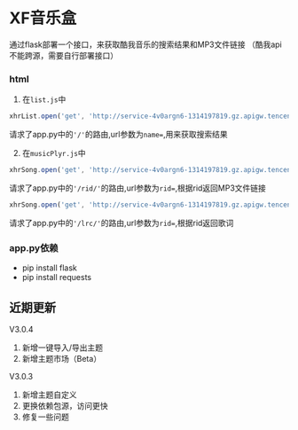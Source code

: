 # XF音乐盒

通过flask部署一个接口，来获取酷我音乐的搜索结果和MP3文件链接
（酷我api不能跨源，需要自行部署接口）

### html
1. 在```list.js```中
```js
xhrList.open('get', 'http://service-4v0argn6-1314197819.gz.apigw.tencentcs.com/?name=' + SearchContent);
```
请求了app.py中的```'/'```的路由,url参数为```name=```,用来获取搜索结果

2. 在```musicPlyr.js```中
```js
xhrSong.open('get', 'http://service-4v0argn6-1314197819.gz.apigw.tencentcs.com/rid/?rid=' + rid);
```
请求了app.py中的```'/rid/'```的路由,url参数为```rid=```,根据rid返回MP3文件链接
<br>

```js
xhrSong.open('get', 'http://service-4v0argn6-1314197819.gz.apigw.tencentcs.com/lrc/?rid=' + rid);
```
请求了app.py中的```'/lrc/'```的路由,url参数为```rid=```,根据rid返回歌词


### app.py依赖
- pip install flask
- pip install requests

## 近期更新
V3.0.4
1. 新增一键导入/导出主题
2. 新增主题市场（Beta）

V3.0.3
1. 新增主题自定义
2. 更换依赖包源，访问更快
3. 修复一些问题